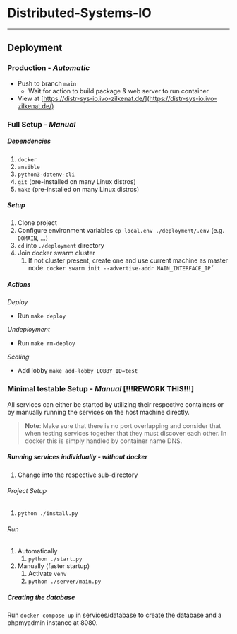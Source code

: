 # Distributed-Systems-IO

---

## Deployment

### Production - *Automatic*
- Push to branch `main`
  - Wait for action to build package & web server to run container
- View at [https://distr-sys-io.ivo-zilkenat.de/](https://distr-sys-io.ivo-zilkenat.de/)

### Full Setup - *Manual*

##### Dependencies
1. `docker`
2. `ansible`
3. `python3-dotenv-cli`
4. `git` (pre-installed on many Linux distros)
5. `make` (pre-installed on many Linux distros)

##### Setup

1. Clone project 
2. Configure environment variables `cp local.env ./deployment/.env` (e.g. `DOMAIN`, ...)
3. `cd` into `./deployment` directory
4. Join docker swarm cluster
   1. If not cluster present, create one and use current machine as master node: `docker swarm init --advertise-addr MAIN_INTERFACE_IP´
`

##### Actions

*Deploy*
* Run `make deploy`

*Undeployment*
* Run `make rm-deploy`

*Scaling*
* Add lobby `make add-lobby LOBBY_ID=test`

### Minimal testable Setup - *Manual* [!!!REWORK THIS!!!]

All services can either be started by utilizing their respective containers or by manually running the services on the host machine directly. 
> **Note**: Make sure that there is no port overlapping and consider that when testing services together that they must discover each other. In docker this is simply handled by container name DNS.

##### Running services individually - *without docker*
1. Change into the respective sub-directory

###### Project Setup
1. `python ./install.py`

###### Run
1. Automatically
   1. `python ./start.py`
2. Manually (faster startup)
   1. Activate `venv`
   2. `python ./server/main.py`

##### Creating the database
Run `docker compose up` in services/database to create the database and a phpmyadmin instance at 8080.